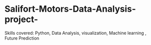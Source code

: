 # Salifort-Motors-Data-Analysis-project-
Skills covered: Python, Data Analysis, visualization, Machine learning , Future Prediction 
